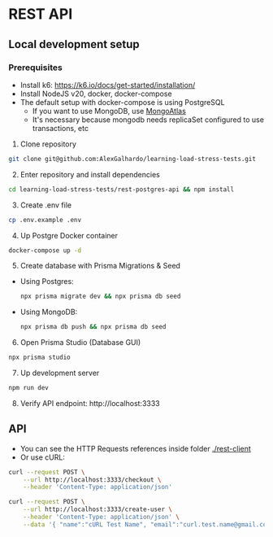 # REST API

## Local development setup

### Prerequisites
- Install k6: https://k6.io/docs/get-started/installation/
- Install NodeJS v20, docker, docker-compose
- The default setup with docker-compose is using PostgreSQL
   - If you want to use MongoDB, use [MongoAtlas](https://www.mongodb.com/atlas/database)
   - It's necessary because mongodb needs replicaSet configured to use transactions, etc

1. Clone repository
```bash
git clone git@github.com:AlexGalhardo/learning-load-stress-tests.git
```

2. Enter repository and install dependencies
```bash
cd learning-load-stress-tests/rest-postgres-api && npm install
```

3. Create .env file
```bash
cp .env.example .env
```

4. Up Postgre Docker container
```bash
docker-compose up -d
```

5. Create database with Prisma Migrations & Seed
- Using Postgres:
  ```bash
  npx prisma migrate dev && npx prisma db seed
  ```
- Using MongoDB:
  ```bash
  npx prisma db push && npx prisma db seed
  ```

6. Open Prisma Studio (Database GUI)
```bash
npx prisma studio
```

7. Up development server
```bash
npm run dev
```

8. Verify API endpoint: http://localhost:3333

## API
- You can see the HTTP Requests references inside folder [./rest-client](./rest-client)
- Or use cURL:
```bash
curl --request POST \
    --url http://localhost:3333/checkout \
    --header 'Content-Type: application/json'
```

```bash
curl --request POST \
    --url http://localhost:3333/create-user \
    --header 'Content-Type: application/json' \
    --data '{ "name":"cURL Test Name", "email":"curl.test.name@gmail.com", "password":"qwe123BR@qwe123BR@" }'
```
